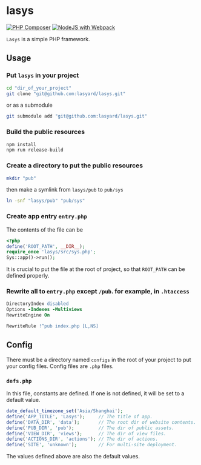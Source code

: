 # lasys

[![PHP Composer](https://github.com/lasyard/lasys/actions/workflows/php.yml/badge.svg)](https://github.com/lasyard/lasys/actions/workflows/php.yml)
[![NodeJS with Webpack](https://github.com/lasyard/lasys/actions/workflows/webpack.yml/badge.svg)](https://github.com/lasyard/lasys/actions/workflows/webpack.yml)

`Lasys` is a simple PHP framework.

## Usage

### Put `lasys` in your project

```sh
cd "dir_of_your_project"
git clone "git@github.com:lasyard/lasys.git"
```

or as a submodule

```sh
git submodule add "git@github.com:lasyard/lasys.git"
```

### Build the public resources

```sh
npm install
npm run release-build
```

### Create a directory to put the public resources

```sh
mkdir "pub"
```

then make a symlink from `lasys/pub` to `pub/sys`

```sh
ln -snf "lasys/pub" "pub/sys"
```

### Create app entry `entry.php`

The contents of the file can be

```php
<?php
define('ROOT_PATH', __DIR__);
require_once 'lasys/src/sys.php';
Sys::app()->run();
```

It is crucial to put the file at the root of project, so that `ROOT_PATH` can be defined properly.

### Rewrite all to `entry.php` except `/pub`. for example, in `.htaccess`

```apache
DirectoryIndex disabled
Options -Indexes -Multiviews
RewriteEngine On

RewriteRule !^pub index.php [L,NS]
```

## Config

There must be a directory named `configs` in the root of your project to put your config files. Config files are `.php` files.

### `defs.php`

In this file, constants are defined. If one is not defined, it will be set to a default value.

```php
date_default_timezone_set('Asia/Shanghai');
define('APP_TITLE', 'Lasys');     // The title of app.
define('DATA_DIR', 'data');       // The root dir of website contents.
define('PUB_DIR', 'pub');         // The dir of public assets.
define('VIEW_DIR', 'views');      // The dir of view files.
define('ACTIONS_DIR', 'actions'); // The dir of actions.
define('SITE', 'unknown');        // For multi-site deployment.
```

The values defined above are also the default values.
